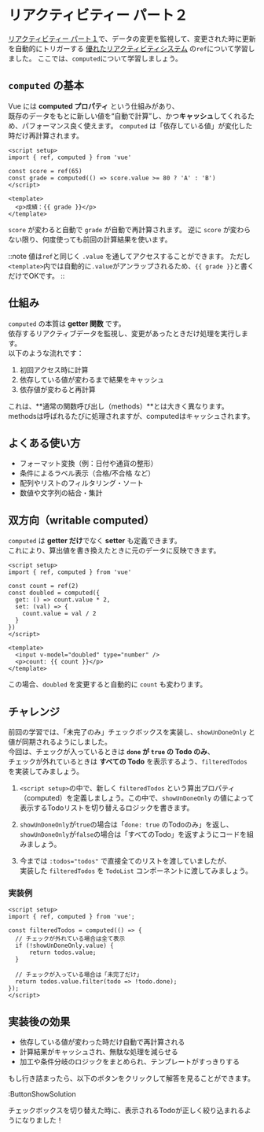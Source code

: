 # リアクティビティー パート２

[リアクティビティー パート１](reactivity-1)で、データの変更を監視して、変更された時に更新を自動的にトリガーする [優れたリアクティビティシステム](https://ja.vuejs.org/guide/essentials/reactivity-fundamentals) の`ref`について学習しました。
ここでは、`computed`について学習しましょう。


## `computed` の基本

Vue には **computed プロパティ** という仕組みがあり、  
既存のデータをもとに新しい値を“自動で計算”し、かつ**キャッシュ**してくれるため、パフォーマンス良く使えます。 
`computed` は「依存している値」が変化した時だけ再計算されます。

```vue
<script setup>
import { ref, computed } from 'vue'

const score = ref(65)
const grade = computed(() => score.value >= 80 ? 'A' : 'B')
</script>

<template>
  <p>成績：{{ grade }}</p>
</template>
```

`score` が変わると自動で `grade` が自動で再計算されます。
逆に `score` が変わらない限り、何度使っても前回の計算結果を使います。

::note
値は`ref`と同じく `.value` を通してアクセスすることができます。
ただし`<template>`内では自動的に`.value`がアンラップされるため、`{{ grade }}`と書くだけでOKです。
::

## 仕組み

`computed` の本質は **getter 関数** です。  
依存するリアクティブデータを監視し、変更があったときだけ処理を実行します。  
以下のような流れです：

1. 初回アクセス時に計算
2. 依存している値が変わるまで結果をキャッシュ
3. 依存値が変わると再計算

これは、**通常の関数呼び出し（methods）**とは大きく異なります。methodsは呼ばれるたびに処理されますが、computedはキャッシュされます。

## よくある使い方

- フォーマット変換（例：日付や通貨の整形）
- 条件によるラベル表示（合格/不合格 など）
- 配列やリストのフィルタリング・ソート
- 数値や文字列の結合・集計


## 双方向（writable computed）

`computed` は **getter だけ**でなく **setter** も定義できます。  
これにより、算出値を書き換えたときに元のデータに反映できます。

```vue
<script setup>
import { ref, computed } from 'vue'

const count = ref(2)
const doubled = computed({
  get: () => count.value * 2,
  set: (val) => {
    count.value = val / 2
  }
})
</script>

<template>
  <input v-model="doubled" type="number" />
  <p>count: {{ count }}</p>
</template>
```

この場合、`doubled` を変更すると自動的に `count` も変わります。


## チャレンジ

前回の学習では、「未完了のみ」チェックボックスを実装し、`showUnDoneOnly` と値が同期されるようにしました。  
今回は、チェックが入っているときは **`done` が `true` の Todo のみ**、  
チェックが外れているときは **すべての Todo** を表示するよう、`filteredTodos` を実装してみましょう。

1. `<script setup>`の中で、新しく `filteredTodos` という算出プロパティ（computed）を定義しましょう。この中で、`showUnDoneOnly` の値によって表示するTodoリストを切り替えるロジックを書きます。

2. `showUnDoneOnly`が`true`の場合は「`done: true` のTodoのみ」を返し、`showUnDoneOnly`が`false`の場合は「すべてのTodo」を返すようにコードを組みましょう。

3. 今までは `:todos="todos"` で直接全てのリストを渡していましたが、  
   実装した `filteredTodos` を `TodoList` コンポーネントに渡してみましょう。


### 実装例

```vue
<script setup>
import { ref, computed } from 'vue';

const filteredTodos = computed(() => {
  // チェックが外れている場合は全て表示
  if (!showUnDoneOnly.value) {
      return todos.value;
  }

  // チェックが入っている場合は「未完了だけ」
  return todos.value.filter(todo => !todo.done);
});
</script>
```


## 実装後の効果

- 依存している値が変わった時だけ自動で再計算される
- 計算結果がキャッシュされ、無駄な処理を減らせる
- 加工や条件分岐のロジックをまとめられ、テンプレートがすっきりする

もし行き詰まったら、以下のボタンをクリックして解答を見ることができます。

:ButtonShowSolution

チェックボックスを切り替えた時に、表示されるTodoが正しく絞り込まれるようになりました！